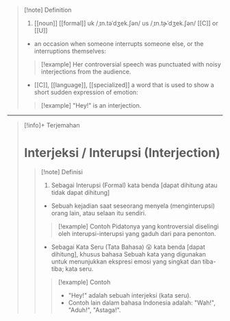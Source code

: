>[!note] Definition
>1. [[noun]]   [[formal]]
uk  /ˌɪn.təˈdʒek.ʃən/ us  /ˌɪn.t̬ɚˈdʒek.ʃən/
[[C]] or [[U]]
>- an occasion when someone interrupts someone else, or the interruptions themselves:
> > [!example] 
> > Her controversial speech was punctuated with noisy interjections from the audience.
>- [[C]], [[language]], [[specialized]]
a word that is used to show a short sudden expression of emotion:
> > [!example] 
"Hey!" is an interjection.

---

>[!info]+ Terjemahan
> # Interjeksi / Interupsi (Interjection)
> > [!note] Definisi
> > 1. Sebagai Interupsi (Formal)
kata benda [dapat dihitung atau tidak dapat dihitung]
> > - Sebuah kejadian saat seseorang menyela (menginterupsi) orang lain, atau selaan itu sendiri.
> > > [!example] Contoh
> > > Pidatonya yang kontroversial diselingi oleh interupsi-interupsi yang gaduh dari para penonton.
> > - Sebagai Kata Seru (Tata Bahasa) 😮
kata benda [dapat dihitung], khusus bahasa
> >   Sebuah kata yang digunakan untuk menunjukkan ekspresi emosi yang singkat dan tiba-tiba; kata seru.
> > > [!example] Contoh
> > > - "Hey!" adalah sebuah interjeksi (kata seru).
> > > - Contoh lain dalam bahasa Indonesia adalah: "Wah!", "Aduh!", "Astaga!".


